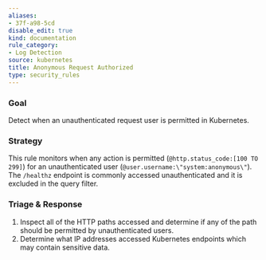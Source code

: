 ```yaml
---
aliases:
- 37f-a98-5cd
disable_edit: true
kind: documentation
rule_category:
- Log Detection
source: kubernetes
title: Anonymous Request Authorized
type: security_rules
---
```


### Goal
Detect when an unauthenticated request user is permitted in Kubernetes.

### Strategy
This rule monitors when any action is permitted (`@http.status_code:[100 TO 299]`) for an unauthenticated user (`@user.username:\"system:anonymous\"`).
The `/healthz` endpoint is commonly accessed unauthenticated and it is excluded in the query filter.

### Triage & Response
1. Inspect all of the HTTP paths accessed and determine if any of the path should be permitted by unauthenticated users.
2. Determine what IP addresses accessed Kubernetes endpoints which may contain sensitive data.
